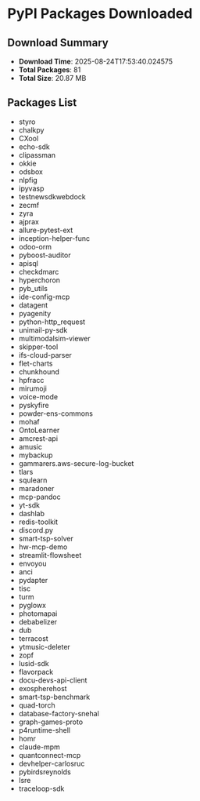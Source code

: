 # PyPI Packages Downloaded

## Download Summary
- **Download Time**: 2025-08-24T17:53:40.024575
- **Total Packages**: 81
- **Total Size**: 20.87 MB

## Packages List
- styro
- chalkpy
- CXool
- echo-sdk
- clipassman
- okkie
- odsbox
- nlpfig
- ipyvasp
- testnewsdkwebdock
- zecmf
- zyra
- ajprax
- allure-pytest-ext
- inception-helper-func
- odoo-orm
- pyboost-auditor
- apisql
- checkdmarc
- hyperchoron
- pyb_utils
- ide-config-mcp
- datagent
- pyagenity
- python-http_request
- unimail-py-sdk
- multimodalsim-viewer
- skipper-tool
- ifs-cloud-parser
- flet-charts
- chunkhound
- hpfracc
- mirumoji
- voice-mode
- pyskyfire
- powder-ens-commons
- mohaf
- OntoLearner
- amcrest-api
- amusic
- mybackup
- gammarers.aws-secure-log-bucket
- tlars
- squlearn
- maradoner
- mcp-pandoc
- yt-sdk
- dashlab
- redis-toolkit
- discord.py
- smart-tsp-solver
- hw-mcp-demo
- streamlit-flowsheet
- envoyou
- anci
- pydapter
- tisc
- turm
- pyglowx
- photomapai
- debabelizer
- dub
- terracost
- ytmusic-deleter
- zopf
- lusid-sdk
- flavorpack
- docu-devs-api-client
- exospherehost
- smart-tsp-benchmark
- quad-torch
- database-factory-snehal
- graph-games-proto
- p4runtime-shell
- homr
- claude-mpm
- quantconnect-mcp
- devhelper-carlosruc
- pybirdsreynolds
- lsre
- traceloop-sdk
